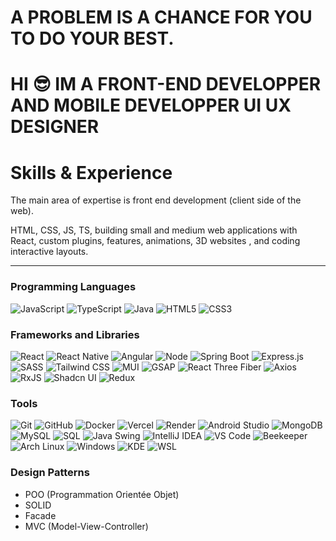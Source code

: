 # A PROBLEM IS A CHANCE FOR YOU TO DO YOUR BEST.

# HI 😎 IM A FRONT-END DEVELOPPER AND MOBILE DEVELOPPER UI UX DESIGNER

# Skills & Experience

The main area of expertise is front end development (client side of the web).

HTML, CSS, JS, TS, building small and medium web applications with  React, custom plugins, features, animations, 3D websites , and coding interactive layouts.

---

### Programming Languages

![JavaScript](https://img.shields.io/badge/JavaScript-F7DF1E?style=for-the-badge&logo=javascript&logoColor=black&borderRadius=10)
![TypeScript](https://img.shields.io/badge/TypeScript-3178C6?style=for-the-badge&logo=typescript&logoColor=white&borderRadius=10)
![Java](https://img.shields.io/badge/Java-007396?style=for-the-badge&logo=java&logoColor=white&borderRadius=10)
![HTML5](https://img.shields.io/badge/HTML5-E34F26?style=for-the-badge&logo=html5&logoColor=white&borderRadius=10)
![CSS3](https://img.shields.io/badge/CSS3-1572B6?style=for-the-badge&logo=css3&logoColor=white&borderRadius=10)

### Frameworks and Libraries

![React](https://img.shields.io/badge/React-61DAFB?style=for-the-badge&logo=react&logoColor=black&borderRadius=10)
![React Native](https://img.shields.io/badge/React_Native-61DAFB?style=for-the-badge&logo=react&logoColor=black&borderRadius=10)
![Angular](https://img.shields.io/badge/Angular-DD0031?style=for-the-badge&logo=angular&logoColor=white&borderRadius=10)
![Node](https://img.shields.io/badge/Node.js-339933?style=for-the-badge&logo=nodedotjs&logoColor=white&borderRadius=10)
![Spring Boot](https://img.shields.io/badge/Spring_Boot-6DB33F?style=for-the-badge&logo=spring-boot&logoColor=white&borderRadius=10)
![Express.js](https://img.shields.io/badge/Express.js-000000?style=for-the-badge&logo=express&logoColor=white&borderRadius=10)
![SASS](https://img.shields.io/badge/SASS-CC6699?style=for-the-badge&logo=sass&logoColor=white&borderRadius=10)
![Tailwind CSS](https://img.shields.io/badge/Tailwind_CSS-38B2AC?style=for-the-badge&logo=tailwind-css&logoColor=white&borderRadius=10)
![MUI](https://img.shields.io/badge/MUI-007FFF?style=for-the-badge&logo=mui&logoColor=white&borderRadius=10)
![GSAP](https://img.shields.io/badge/GSAP-88CE02?style=for-the-badge&logo=greensock&logoColor=white&borderRadius=10)
![React Three Fiber](https://img.shields.io/badge/React_Three_Fiber-000000?style=for-the-badge&logo=three.js&logoColor=white&borderRadius=10)
![Axios](https://img.shields.io/badge/Axios-5A29E4?style=for-the-badge&logo=axios&logoColor=white&borderRadius=10)
![RxJS](https://img.shields.io/badge/RxJS-B7178C?style=for-the-badge&logo=reactivex&logoColor=white&borderRadius=10)
![Shadcn UI](https://img.shields.io/badge/Shadcn_UI-3B82F6?style=for-the-badge&logo=shadcn-ui&logoColor=white&borderRadius=10)
![Redux](https://img.shields.io/badge/Redux-764ABC?style=for-the-badge&logo=redux&logoColor=white&borderRadius=10)

### Tools

![Git](https://img.shields.io/badge/Git-F05032?style=for-the-badge&logo=git&logoColor=white&borderRadius=10)
![GitHub](https://img.shields.io/badge/GitHub-181717?style=for-the-badge&logo=github&logoColor=white&borderRadius=10)
![Docker](https://img.shields.io/badge/Docker-2496ED?style=for-the-badge&logo=docker&logoColor=white&borderRadius=10)
![Vercel](https://img.shields.io/badge/Vercel-000000?style=for-the-badge&logo=vercel&logoColor=white&borderRadius=10)
![Render](https://img.shields.io/badge/Render-46E3B7?style=for-the-badge&logo=render&logoColor=white&borderRadius=10)
![Android Studio](https://img.shields.io/badge/Android_Studio-3DDC84?style=for-the-badge&logo=android-studio&logoColor=white&borderRadius=10)
![MongoDB](https://img.shields.io/badge/MongoDB-47A248?style=for-the-badge&logo=mongodb&logoColor=white&borderRadius=10)
![MySQL](https://img.shields.io/badge/MySQL-4479A1?style=for-the-badge&logo=mysql&logoColor=white&borderRadius=10)
![SQL](https://img.shields.io/badge/SQL-CC2927?style=for-the-badge&logo=microsoft-sql-server&logoColor=white&borderRadius=10)
![Java Swing](https://img.shields.io/badge/Java_Swing-5382A1?style=for-the-badge&logo=java&logoColor=white&borderRadius=10)
![IntelliJ IDEA](https://img.shields.io/badge/IntelliJ_IDEA-000000?style=for-the-badge&logo=intellij-idea&logoColor=white&borderRadius=10)
![VS Code](https://img.shields.io/badge/VS_Code-007ACC?style=for-the-badge&logo=visual-studio-code&logoColor=white&borderRadius=10)
![Beekeeper](https://img.shields.io/badge/Beekeeper-FFDD00?style=for-the-badge&logo=bee&logoColor=black&borderRadius=10)
![Arch Linux](https://img.shields.io/badge/Arch_Linux-1793D1?style=for-the-badge&logo=arch-linux&logoColor=white&borderRadius=10)
![Windows](https://img.shields.io/badge/Windows-0078D6?style=for-the-badge&logo=windows&logoColor=white&borderRadius=10)
![KDE](https://img.shields.io/badge/KDE-1D99F3?style=for-the-badge&logo=kde&logoColor=white&borderRadius=10)
![WSL](https://img.shields.io/badge/WSL-0A97F5?style=for-the-badge&logo=windows-terminal&logoColor=white&borderRadius=10)

### Design Patterns

- POO (Programmation Orientée Objet)
- SOLID
- Facade
- MVC (Model-View-Controller)
